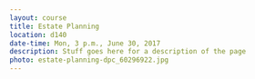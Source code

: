 ```yaml
---
layout: course
title: Estate Planning
location: d140
date-time: Mon, 3 p.m., June 30, 2017
description: Stuff goes here for a description of the page
photo: estate-planning-dpc_60296922.jpg
---
```


